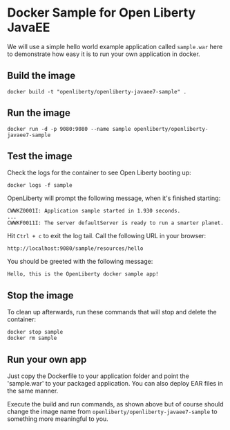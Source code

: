 # Docker Sample for Open Liberty JavaEE

We will use a simple hello world example application
called `sample.war` here to demonstrate how easy it is
to run your own application in docker.

## Build the image

    docker build -t "openliberty/openliberty-javaee7-sample" .

## Run the image

    docker run -d -p 9080:9080 --name sample openliberty/openliberty-javaee7-sample

## Test the image

Check the logs for the container to see Open Liberty booting up:

    docker logs -f sample

OpenLiberty will prompt the following message, when it's finished starting:

    CWWKZ0001I: Application sample started in 1.930 seconds.
    ...
    CWWKF0011I: The server defaultServer is ready to run a smarter planet.


Hit `Ctrl + c` to exit the log tail. Call the following URL in your browser:

    http://localhost:9080/sample/resources/hello

You should be greeted with the following message:

    Hello, this is the OpenLiberty docker sample app!

## Stop the image
To clean up afterwards, run these commands that will stop and delete the container:

    docker stop sample
    docker rm sample

## Run your own app

Just copy the Dockerfile to your application folder and point the 'sample.war'
to your packaged application. You can also deploy EAR files in the same
manner.

Execute the build and run commands, as shown above but of course should change
the image name from `openliberty/openliberty-javaee7-sample` to something more
meaningful to you.
